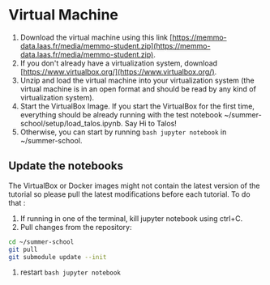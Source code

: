 # Virtual Machine

1. Download the virtual machine using this link [https://memmo-data.laas.fr/media/memmo-student.zip](https://memmo-data.laas.fr/media/memmo-student.zip).
1. If you don't already have a virtualization system, download [https://www.virtualbox.org/](https://www.virtualbox.org/).
1. Unzip and load the virtual machine into your virtualization system (the virtual machine is in an open format and should be read by any kind of virtualization system).
1. Start the VirtualBox Image. If you start the VirtualBox for the first time, everything should be already running with the test notebook ~/summer-school/setup/load_talos.ipynb. Say Hi to Talos!
1. Otherwise, you can start by running ```bash jupyter notebook``` in ~/summer-school.

## Update the notebooks

The VirtualBox or Docker images might not contain the latest version of the tutorial so please pull the latest modifications before each tutorial. To do that :
1. If running in one of the terminal, kill jupyter notebook using ctrl+C.
1. Pull changes from the repository:
```bash
cd ~/summer-school
git pull
git submodule update --init
```
1. restart ```bash jupyter notebook```






